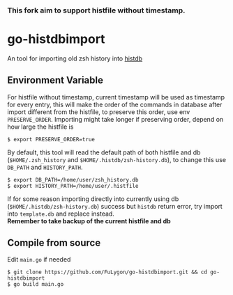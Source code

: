 ### This fork aim to support histfile without timestamp.

# go-histdbimport

An tool for importing old zsh history into [histdb](https://github.com/larkery/zsh-histdb)

## Environment Variable
For histfile without timestamp, current timestamp will be used as timestamp for every entry, this will make the order of the commands in database after import different from the histfile, to preserve this order, use env `PRESERVE_ORDER`. Importing might take longer if preserving order, depend on how large the histfile is
```shell
$ export PRESERVE_ORDER=true
```

By default, this tool will read the default path of both histfile and db (`$HOME/.zsh_history` and `$HOME/.histdb/zsh-history.db`), to change this use `DB_PATH` and `HISTORY_PATH`.
```shell
$ export DB_PATH=/home/user/zsh_history.db
$ export HISTORY_PATH=/home/user/.histfile
```
If for some reason importing directly into currently using db (`$HOME/.histdb/zsh-history.db`) success but `histdb` return error, try import into `template.db` and replace instead.<br>
**Remember to take backup of the current histfile and db**

## Compile from source
Edit `main.go` if needed
```shell
$ git clone https://github.com/FuLygon/go-histdbimport.git && cd go-histdbimport
$ go build main.go
```
